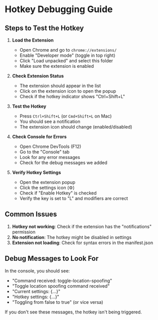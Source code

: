 # Hotkey Debugging Guide

## Steps to Test the Hotkey

1. **Load the Extension**
   - Open Chrome and go to `chrome://extensions/`
   - Enable "Developer mode" (toggle in top right)
   - Click "Load unpacked" and select this folder
   - Make sure the extension is enabled

2. **Check Extension Status**
   - The extension should appear in the list
   - Click on the extension icon to open the popup
   - Check if the hotkey indicator shows "Ctrl+Shift+L"

3. **Test the Hotkey**
   - Press `Ctrl+Shift+L` (or `Cmd+Shift+L` on Mac)
   - You should see a notification
   - The extension icon should change (enabled/disabled)

4. **Check Console for Errors**
   - Open Chrome DevTools (F12)
   - Go to the "Console" tab
   - Look for any error messages
   - Check for the debug messages we added

5. **Verify Hotkey Settings**
   - Open the extension popup
   - Click the settings icon (⚙️)
   - Check if "Enable Hotkey" is checked
   - Verify the key is set to "L" and modifiers are correct

## Common Issues

1. **Hotkey not working**: Check if the extension has the "notifications" permission
2. **No notification**: The hotkey might be disabled in settings
3. **Extension not loading**: Check for syntax errors in the manifest.json

## Debug Messages to Look For

In the console, you should see:
- "Command received: toggle-location-spoofing"
- "Toggle location spoofing command received"
- "Current settings: {...}"
- "Hotkey settings: {...}"
- "Toggling from false to true" (or vice versa)

If you don't see these messages, the hotkey isn't being triggered.
